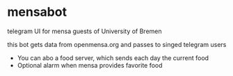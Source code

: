# mensabot
telegram UI for mensa guests of University of Bremen

this bot gets data from openmensa.org and passes to singed telegram users

 - You can abo a food server, which sends each day the current food
- Optional alarm when mensa provides favorite food
